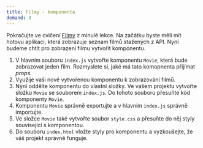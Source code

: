 ```yaml
---
title: Filmy - komponenta
demand: 3
---
```


Pokračujte ve cvičení [Filmy](../server-komunikace/cv-zobrazovani-dat#cvlekce%3Efilmy) z minulé lekce. Na začátku byste měli mít hotovu aplikaci, která zobrazuje seznam filmů stažených z API.
Nyní budeme chtít pro zobrazení filmu vytvořit komponentu.

1. V hlavním souboru `index.js` vytvořte komponentu `Movie`, která bude zobrazovat jeden film. Rozmyslete si, jaké má tato komopnenta přijímat _props_.
1. Využije vaši nově vytvořenou komponentu k zobrazování filmů.
1. Nyní oddělte komponentu do vlastní složky. Ve vašem projektu vytvořte složku `Movie` se souborem `index.js`. Do tohoto souboru přesuňte kód komponenty `Movie`.
1. Komponentu `Movie` správně exportujte a v hlavním `index.js` správně importujte.
1. Ve složce `Movie` také vytvořte soubor `style.css` a přesuňte do něj styly související s komponentou.
1. Do souboru `index.html` vložte styly pro komponentu a vyzkoušejte, že váš projekt správně funguje.
